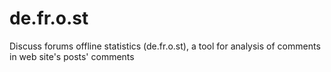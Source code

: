 # de.fr.o.st
Discuss forums offline statistics (de.fr.o.st), a tool for analysis of comments in web site's posts' comments
